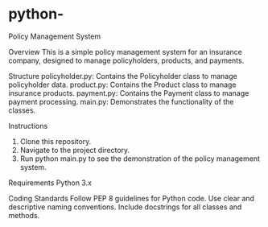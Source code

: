 # python-
Policy Management System

Overview
This is a simple policy management system for an insurance company, designed to manage policyholders, products, and payments.

 Structure
 policyholder.py: Contains the Policyholder class to manage policyholder data.
 product.py: Contains the Product class to manage insurance products.
 payment.py: Contains the Payment class to manage payment processing.
 main.py: Demonstrates the functionality of the classes.

Instructions
1. Clone this repository.
2. Navigate to the project directory.
3. Run python main.py to see the demonstration of the policy management system.

Requirements
 Python 3.x

 Coding Standards
 Follow PEP 8 guidelines for Python code.
 Use clear and descriptive naming conventions.
 Include docstrings for all classes and methods.

